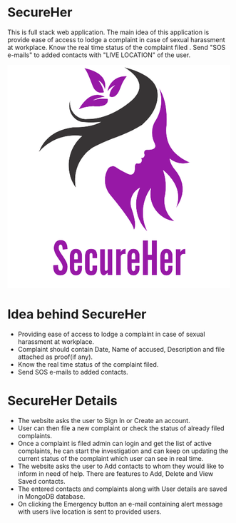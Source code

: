 # SecureHer
This is full stack web application. The main idea of this application is provide ease of access to lodge a complaint in case of sexual harassment at workplace. Know the real time status of the complaint filed . Send "SOS e-mails" to added contacts with "LIVE LOCATION" of the user.

![COMPLAINTS](public/images/rakshak.png)

# Idea behind SecureHer

<ul> 
<li>Providing ease of access to lodge a complaint in case of sexual harassment at workplace.</li>

<li>Complaint should contain Date, Name of accused, Description and file attached as proof(if any).</li>

<li>Know the real time status of the complaint filed.</li>

<li>Send SOS e-mails to added contacts.</li>
</ul>

# SecureHer Details

<ul>
<li>The website asks the user to Sign In or Create an account.</li>

<li>User can then file a new complaint or check the status of already filed complaints.</li>

<li>Once a complaint is filed admin can login and get the list of active complaints, he can start the investigation and can keep on updating the current status of the complaint which user can see in real time.</li>

<li>The website asks the user to Add contacts to whom they would like to inform in need of help. There are features to Add, Delete and View Saved contacts.</li>

<li>The entered contacts and complaints along with User details are saved in MongoDB database.</li>

<li>On clicking the Emergency button an e-mail containing alert message with users live location is sent to provided users.</li>
</ul>
